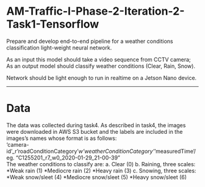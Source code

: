 # AM-Traffic-I-Phase-2-Iteration-2-Task1-Tensorflow

Prepare and develop end-to-end pipeline for a weather conditions classification light-weight neural network. 

As an input this model should take a video sequence from CCTV camera; As an output model should classify weather conditions (Clear, Rain, Snow). 

Network should be light enough to run in realtime on a Jetson Nano device.

-------------------------------------------------------------------------------------------------------------------------------

# Data
The data was collected during task4. As described in task4, the images were downloaded in AWS S3 bucket and the labels are included in the images’s names whose format is as follows:<br/>
 ‘camera-id’_r’roadConditionCategory’_w’weatherConditionCategory’_’measuredTime’/ eg. “C1255201_r7_w0_2020-01-29_21-00-39”<br/>
 The weather conditions to classify are:
 a. Clear (0)
 b. Raining, three scales:
  *Weak rain (1)
  *Mediocre rain (2)
  *Heavy rain (3)
  c. Snowing, three scales:
    *Weak snow/sleet (4)
    *Mediocre snow/sleet (5)
    *Heavy snow/sleet (6)
